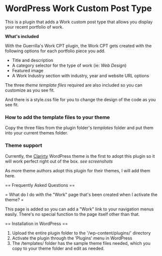 # WordPress Work Custom Post Type

This is a plugin that adds a Work custom post type that allows you display your recent portfolio of work.

**What's included**

With the Guerrilla's Work CPT plugin, the Work CPT gets created with the following options for each portfolio piece you add.

- Title and description
- A category selector for the type of work (ie: *Web Design*)
- Featured image
- A Work Industry section with industry, year and website URL options

The three *theme template files* required are also included so you can customize as you see fit.

And there is a style.css file for you to change the design of the code as you see fit.

### How to add the template files to your theme

Copy the three files from the plugin folder's *templates* folder and put them into your current themes folder. 

### Theme support

Currently, the [Clarirty](http://www.inspiiired.com/clarity-wordpress-theme) WordPress theme is the first to adopt this plugin so it will work perfect right out of the box. *see screenshots*

As more theme authors adopt this plugin for their themes, I will add them here.

== Frequently Asked Questions ==

= What do I do with the "Work" page that's been created when I activate the theme?  =

This page is added so you can add a "Work" link to your navigation menus easily. There's no special function to the page itself other than that.

== Installation in WordPress ==

1. Upload the entire plugin folder to the '/wp-content/plugins/' directory
2. Activate the plugin through the 'Plugins' menu in WordPress
3. The /templates/ folder has the sample theme files needed, which you copy to your theme folder and edit as needed.
